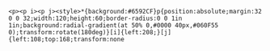     <p><p i><p j><style>*{background:#6592CF}p{position:absolute;margin:32 0 0 32;width:120;height:60;border-radius:0 0 1in 1in;background:radial-gradient(at 50% 0,#0000 40px,#060F55 0);transform:rotate(180deg)}[i]{left:208;}[j]{left:108;top:168;transform:none
